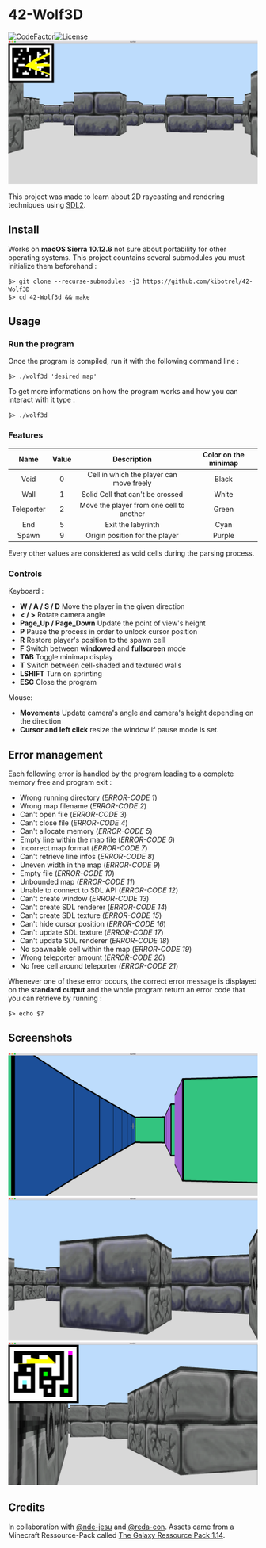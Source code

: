 # 42-Wolf3D
[![CodeFactor](https://www.codefactor.io/repository/github/kibotrel/42-wolf3d/badge)](https://www.codefactor.io/repository/github/kibotrel/42-wolf3d)[![License](http://img.shields.io/:license-mit-blue.svg?style=flat-square)](http://badges.mit-license.org)
![Main](/screenshots/Main.png)

This project was made to learn about 2D raycasting and rendering techniques using [SDL2](https://www.libsdl.org/).

## Install

Works on **macOS Sierra 10.12.6** not sure about portability for other operating systems. This project countains several submodules you must initialize them beforehand :

```shell
$> git clone --recurse-submodules -j3 https://github.com/kibotrel/42-Wolf3D
$> cd 42-Wolf3d && make
```

## Usage
### Run the program

Once the program is compiled, run it with the following command line :
```shell
$> ./wolf3d 'desired map'
```
To get more informations on how the program works and how you can interact with it type :
```shell
$> ./wolf3d
```
### Features
Name | Value | Description | Color on the minimap
:---: | :---: | :---: | :---:
Void | 0 | Cell in which the player can move freely | Black
Wall | 1 | Solid Cell that can't be crossed | White
Teleporter | 2 | Move the player from one cell to another | Green
End | 5 | Exit the labyrinth | Cyan
Spawn | 9 | Origin position for the player | Purple

Every other values are considered as void cells during the parsing process.
### Controls

Keyboard :
* **W / A / S / D** Move the player in the given direction
* **< / >** Rotate camera angle
* **Page_Up / Page_Down** Update the point of view's height
* **P** Pause the process in order to unlock cursor position
* **R** Restore player's position to the spawn cell
* **F** Switch between **windowed** and **fullscreen** mode
* **TAB** Toggle minimap display
* **T** Switch between cell-shaded and textured walls
* **LSHIFT** Turn on sprinting
* **ESC** Close the program

Mouse:
* **Movements** Update camera's angle and camera's height depending on the direction
* **Cursor and left click** resize the window if pause mode is set.  

## Error management

Each following error is handled by the program leading to a complete memory free and program exit :
* Wrong running directory (*ERROR-CODE 1*)
* Wrong map filename (*ERROR-CODE 2*)
* Can't open file (*ERROR-CODE 3*)
* Can't close file (*ERROR-CODE 4*)
* Can't allocate memory (*ERROR-CODE 5*)
* Empty line within the map file (*ERROR-CODE 6*)
* Incorrect map format (*ERROR-CODE 7*)
* Can't retrieve line infos (*ERROR-CODE 8*)
* Uneven width in the map (*ERROR-CODE 9*)
* Empty file (*ERROR-CODE 10*)
* Unbounded map (*ERROR-CODE 11*)
* Unable to connect to SDL API (*ERROR-CODE 12*)
* Can't create window (*ERROR-CODE 13*)
* Can't create SDL renderer (*ERROR-CODE 14*)
* Can't create SDL texture (*ERROR-CODE 15*)
* Can't hide cursor position (*ERROR-CODE 16*)
* Can't update SDL texture (*ERROR-CODE 17*)
* Can't update SDL renderer (*ERROR-CODE 18*)
* No spawnable cell within the map (*ERROR-CODE 19*)
* Wrong teleporter amount (*ERROR-CODE 20*)
* No free cell around teleporter (*ERROR-CODE 21*)

Whenever one of these error occurs, the correct error message is displayed on the **standard output** and the whole program return an error code that you can retrieve by running :
```shell
$> echo $?
```

## Screenshots

![1](/screenshots/01.png)
![0](/screenshots/00.png)
![2](/screenshots/02.png)

## Credits

In collaboration with [@nde-jesu](https://github.com/nde-jesu) and [@reda-con](https://github.com/RemiDC). Assets came from a Minecraft Ressource-Pack called [The Galaxy Ressource Pack 1.14](https://resourcepack.net/the-galaxy-resource-pack/).
